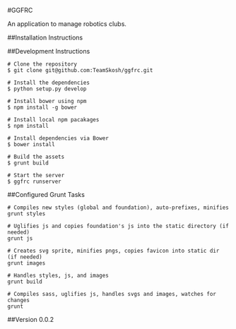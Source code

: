 #GGFRC

An application to manage robotics clubs.

##Installation Instructions


##Development Instructions

```
# Clone the repository
$ git clone git@github.com:TeamSkosh/ggfrc.git

# Install the dependencies
$ python setup.py develop

# Install bower using npm
$ npm install -g bower

# Install local npm pacakages
$ npm install

# Install dependencies via Bower
$ bower install

# Build the assets
$ grunt build

# Start the server
$ ggfrc runserver
```

##Configured Grunt Tasks

```
# Compiles new styles (global and foundation), auto-prefixes, minifies
grunt styles

# Uglifies js and copies foundation's js into the static directory (if needed)
grunt js

# Creates svg sprite, minifies pngs, copies favicon into static dir (if needed)
grunt images

# Handles styles, js, and images
grunt build

# Compiles sass, uglifies js, handles svgs and images, watches for changes
grunt
```

##Version 0.0.2
